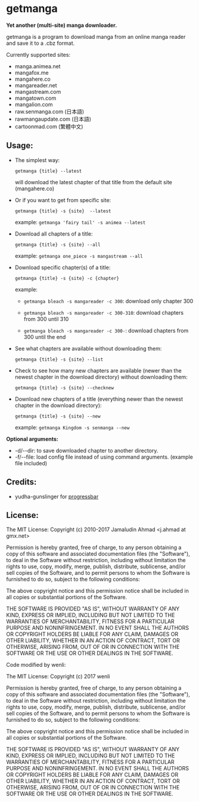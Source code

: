 # getmanga
**Yet another (multi-site) manga downloader.**

getmanga is a program to download manga from an online manga reader
and save it to a .cbz format.

Currently supported sites:

* manga.animea.net
* mangafox.me
* mangahere.co
* mangareader.net
* mangastream.com
* mangatown.com
* mangalion.com
* raw.senmanga.com (日本語)
* rawmangaupdate.com (日本語)
* cartoonmad.com (繁體中文)

## Usage:
* The simplest way:

  `getmanga {title} --latest`

  will download the latest chapter of that title from the default site
  (mangahere.co)

* Or if you want to get from specific site:

  `getmanga {title} -s {site}  --latest`

  example: `getmanga 'fairy tail' -s animea --latest`

* Download all chapters of a title:

  `getmanga {title} -s {site} --all`

  example: `getmanga one_piece -s mangastream --all`

* Download specific chapter(s) of a title:

  `getmanga {title} -s {site} -c {chapter}`

   example:

   * `getmanga bleach -s mangareader -c 300`: download only chapter 300

   * `getmanga bleach -s mangareader -c 300-310`: download chapters
     from 300 until 310

   * `getmanga bleach -s mangareader -c 300-`: download chapters from
     300 until the end

* See what chapters are available without downloading them:

  `getmanga {title} -s {site} --list`

* Check to see how many new chapters are available (newer than the newest chapter in the download directory) without downloading them:

  `getmanga {title} -s {site} --checknew`

* Download new chapters of a title (everything newer than the newest chapter in the download directory):

  `getmanga {title} -s {site} --new`

  example: `getmanga Kingdom -s senmanga --new`

**Optional arguments:**

* -d/--dir: to save downloaded chapter to another directory.
* -f/--file: load config file instead of using command arguments.
  (example file included)

## Credits:
* yudha-gunslinger for [progressbar](http://gunslingerc0de.wordpress.com/2010/08/13/python-command-line-progress-bar/)

## License:

The MIT License:
Copyright (c) 2010-2017 Jamaludin Ahmad <j.ahmad at gmx.net>

Permission is hereby granted, free of charge, to any person obtaining a copy
of this software and associated documentation files (the "Software"), to deal
in the Software without restriction, including without limitation the rights
to use, copy, modify, merge, publish, distribute, sublicense, and/or sell
copies of the Software, and to permit persons to whom the Software is
furnished to do so, subject to the following conditions:

The above copyright notice and this permission notice shall be included in
all copies or substantial portions of the Software.

THE SOFTWARE IS PROVIDED "AS IS", WITHOUT WARRANTY OF ANY KIND, EXPRESS OR
IMPLIED, INCLUDING BUT NOT LIMITED TO THE WARRANTIES OF MERCHANTABILITY,
FITNESS FOR A PARTICULAR PURPOSE AND NONINFRINGEMENT. IN NO EVENT SHALL THE
AUTHORS OR COPYRIGHT HOLDERS BE LIABLE FOR ANY CLAIM, DAMAGES OR OTHER
LIABILITY, WHETHER IN AN ACTION OF CONTRACT, TORT OR OTHERWISE, ARISING FROM,
OUT OF OR IN CONNECTION WITH THE SOFTWARE OR THE USE OR OTHER DEALINGS IN
THE SOFTWARE.


Code modified by wenli:

The MIT License:
Copyright (c) 2017 wenli

Permission is hereby granted, free of charge, to any person obtaining a copy
of this software and associated documentation files (the "Software"), to deal
in the Software without restriction, including without limitation the rights
to use, copy, modify, merge, publish, distribute, sublicense, and/or sell
copies of the Software, and to permit persons to whom the Software is
furnished to do so, subject to the following conditions:

The above copyright notice and this permission notice shall be included in
all copies or substantial portions of the Software.

THE SOFTWARE IS PROVIDED "AS IS", WITHOUT WARRANTY OF ANY KIND, EXPRESS OR
IMPLIED, INCLUDING BUT NOT LIMITED TO THE WARRANTIES OF MERCHANTABILITY,
FITNESS FOR A PARTICULAR PURPOSE AND NONINFRINGEMENT. IN NO EVENT SHALL THE
AUTHORS OR COPYRIGHT HOLDERS BE LIABLE FOR ANY CLAIM, DAMAGES OR OTHER
LIABILITY, WHETHER IN AN ACTION OF CONTRACT, TORT OR OTHERWISE, ARISING FROM,
OUT OF OR IN CONNECTION WITH THE SOFTWARE OR THE USE OR OTHER DEALINGS IN
THE SOFTWARE.
